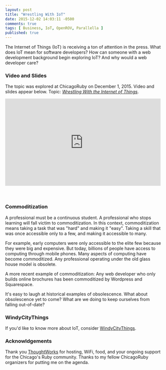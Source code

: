```yaml
---
layout: post
title: "Wrestling With IoT"
date: 2015-12-02 14:03:11 -0500
comments: true
tags: [ Business, IoT, OpenROV, Parallella ]
published: true
---
```


The Internet of Things (IoT) is receiving a ton of attention in the press. What does IoT mean for software developers? How can someone with a web development background begin exploring IoT? And why would a web developer care? 

<!--more-->

### Video and Slides

The topic was explored at ChicagoRuby on December 1, 2015. Video and slides appear below. Topic: [_Wrestling With the Internet of Things_](http://www.meetup.com/ChicagoRuby/events/221411673/).

<div class="video-container">
<iframe src="https://player.vimeo.com/video/147613523?color=f00004&title=0&byline=0&portrait=0" width="500" height="281" frameborder="0" webkitallowfullscreen mozallowfullscreen allowfullscreen></iframe>
</div>
<br/>&nbsp;<br/>
<center><script async class="speakerdeck-embed" data-id="040a878eebe14c1fa01e7a0df2b90827" data-ratio="1.77777777777778" src="//speakerdeck.com/assets/embed.js"></script></center>

### Commoditization

A professional must be a continuous student. A professional who stops learning will fall victim to commoditization. In this context, commoditization means taking a task that was "hard" and making it "easy". Taking a skill that was once accessible only to a few, and making it accessible to many.

For example, early computers were only accessible to the elite few because they were big and expensive. But today, billions of people have access to computing through mobile phones. Many aspects of computing have become commoditized. Any professional operating under the old glass house model is obsolete.

A more recent example of commoditization: Any web developer who only builds online brochures has been commoditized by Wordpress and Squarespace.

It's easy to laugh at historical examples of obsolescence. What about obsolescence yet to come? What are we doing to keep ourselves from falling out-of-date?

### WindyCityThings

If you'd like to know more about IoT, consider [WindyCityThings](http://windycitythings.com).

### Acknowldgements

Thank you [ThoughtWorks](http://thoughtworks.com) for hosting, WiFi, food, and your ongoing support for the Chicago's Ruby community. Thanks to my fellow ChicagoRuby organizers for putting me on the agenda.


